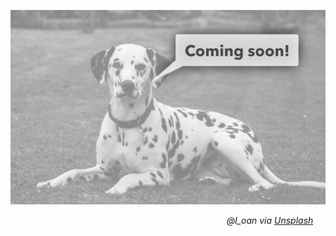 <p align="center">
  <img src="img/dalmatian.jpeg"/>
</p>
<p align="right"><i>@l_oan via <a href="https://unsplash.com/photos/7gG_OG9w4Ds">Unsplash</a></i>&nbsp;&nbsp;&nbsp;&nbsp;&nbsp</p>
